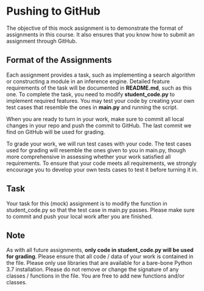 # Pushing to GitHub

The objective of this mock assignment is to demonstrate the format of assignments in this course. It also ensures that you know how to submit an assignment through GitHub. 

## Format of the Assignments

Each assignment provides a task, such as implementing a search algorithm or constructing a module in an inference engine. Detailed feature requirements of the task will be documented in **README.md**, such as this one. To complete the task, you need to modify **student_code.py** to implement required features. You may test your code by creating your own test cases that resemble the ones in **main.py** and running the script. 

When you are ready to turn in your work, make sure to commit all local changes in your repo and push the commit to GitHub. The last commit we find on GitHub will be used for grading.  

To grade your work, we will run test cases with your code. The test cases used for grading will resemble the ones given to you in main.py, though more comprehensive in assessing whether your work satisfied all requirements. To ensure that your code meets all requirements, we strongly encourage you to develop your own tests cases to test it before turning it in.  

## Task

Your task for this (mock) assignment is to modify the function in student_code.py so that the test case in main.py passes. Please make sure to commit and push your local work after you are finished.  

## Note

As with all future assignments, **only code in student_code.py will be used for grading**. Please ensure that all code / data of your work is contained in the file. Please only use libraries that are available for a bare-bone Python 3.7 installation. Please do not remove or change the signature of any classes / functions in the file. You are free to add new functions and/or classes. 


